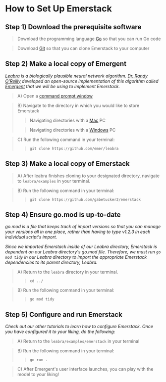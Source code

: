 # How to Set Up Emerstack

## Step 1) Download the prerequisite software

> Download the programming language [Go](https://go.dev/doc/install) so that you can run Go code

> Download [Git](https://git-scm.com/downloads) so that you can clone Emerstack to your computer

## Step 2) Make a local copy of Emergent

*[Leabra](https://en.wikipedia.org/wiki/Leabra) is a biologically plausible neural network algorithm.  [Dr. Randy O'Reilly](https://en.wikipedia.org/wiki/Randall_C._O%27Reilly) developed an open-source implementation of this algorithm called [Emergent](https://en.wikipedia.org/wiki/Emergent_(software)) that we will be using to implement Emerstack.*

> A) Open a [command prompt window](https://www.lifewire.com/how-to-open-command-prompt-2618089)

> B) Navigate to the directory in which you would like to store Emerstack
>> Navigating directories with a [Mac](https://techwiser.com/how-to-navigate-to-a-folder-in-terminal-mac/#:~:text=1%20Method%20I.%20This%20is%20the%20most%20usual,to%20navigate%20to%20a%20folder%20in%20the%20terminal.) PC
>
>> Navigating directories with a [Windows](https://techwiser.com/how-to-navigate-to-a-folder-in-terminal-mac/#:~:text=1%20Method%20I.%20This%20is%20the%20most%20usual,to%20navigate%20to%20a%20folder%20in%20the%20terminal.) PC

> C) Run the following command in your terminal:
>> ```
>> git clone https://github.com/emer/leabra
>> ```

## Step 3) Make a local copy of Emerstack

> A) After leabra finishes cloning to your designated directory, navigate to ```leabra/examples``` in your terminal.

> B) Run the following command in your terminal:
>> ```
>> git clone https://github.com/gabetucker2/emerstack
>> ```

## Step 4) Ensure go.mod is up-to-date

*go.mod is a file that keeps track of import versions so that you can manage your versions all in one place, rather than having to type v1.2.3 in each individual script's import.*

*Since we imported Emerstack inside of our Leabra directory, Emerstack is dependent on our Leabra directory's go.mod file.  Therefore, we must run ```go mod tidy``` in our Leabra directory to import the appropriate Emerstack dependencies to its parent directory, Leabra.*

> A) Return to the ```leabra``` directory in your terminal.
>> ```
>> cd ../
>> ```

> B) Run the following command in your terminal:
>> ```
>> go mod tidy
>> ```

## Step 5) Configure and run Emerstack

*Check out our other tutorials to learn how to configure Emerstack.  Once you have configured it to your liking, do the following:*

> A) Return to the ```leabra/examples/emerstack``` in your terminal

> B) Run the following command in your terminal:
>> ```
>> go run .
>> ```

> C) After Emergent's user interface launches, you can play with the model to your liking!
